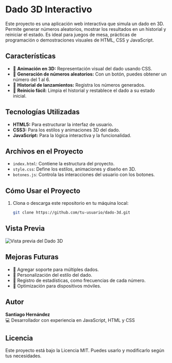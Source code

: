 # Dado 3D Interactivo

Este proyecto es una aplicación web interactiva que simula un dado en 3D. Permite generar números aleatorios, mostrar los resultados en un historial y reiniciar el estado. Es ideal para juegos de mesa, prácticas de programación o demostraciones visuales de HTML, CSS y JavaScript.

## Características

- 🎲 **Animación en 3D:** Representación visual del dado usando CSS.
- 🎲 **Generación de números aleatorios:** Con un botón, puedes obtener un número del 1 al 6.
- 🎲 **Historial de lanzamientos:** Registra los números generados.
- 🎲 **Reinicio fácil:** Limpia el historial y restablece el dado a su estado inicial.

## Tecnologías Utilizadas

- **HTML5:** Para estructurar la interfaz de usuario.
- **CSS3:** Para los estilos y animaciones 3D del dado.
- **JavaScript:** Para la lógica interactiva y la funcionalidad.

## Archivos en el Proyecto

- `index.html`: Contiene la estructura del proyecto.
- `style.css`: Define los estilos, animaciones y diseño en 3D.
- `botones.js`: Controla las interacciones del usuario con los botones.

## Cómo Usar el Proyecto

1. Clona o descarga este repositorio en tu máquina local:
   ```bash
   git clone https://github.com/tu-usuario/dado-3d.git


## Vista Previa

![Vista previa del Dado 3D](dado.gif)


## Mejoras Futuras

- 🔵 Agregar soporte para múltiples dados.
- 🔵 Personalización del estilo del dado.
- 🔵 Registro de estadísticas, como frecuencias de cada número.
- 🔵 Optimización para dispositivos móviles.

## Autor

**Santiago Hernández**  
💻 Desarrollador con experiencia en JavaScript, HTML y CSS

## Licencia

Este proyecto está bajo la Licencia MIT. Puedes usarlo y modificarlo según tus necesidades.
